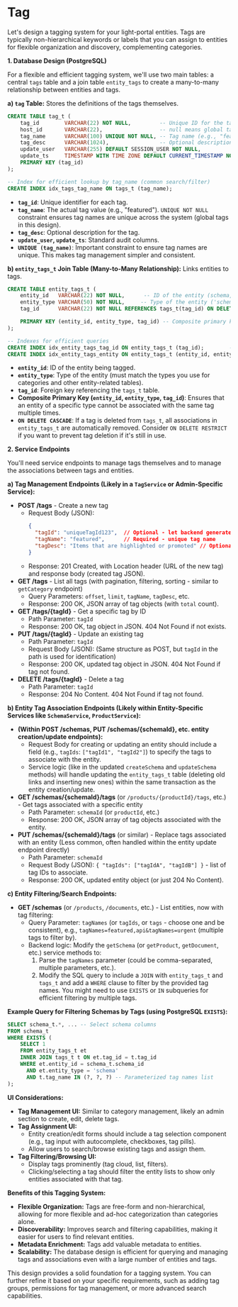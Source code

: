 # Tag

Let's design a tagging system for your light-portal entities. Tags are typically non-hierarchical keywords or labels that you can assign to entities for flexible organization and discovery, complementing categories.

**1. Database Design (PostgreSQL)**

For a flexible and efficient tagging system, we'll use two main tables: a central `tags` table and a join table `entity_tags` to create a many-to-many relationship between entities and tags.

**a) `tag` Table:**
Stores the definitions of the tags themselves.

```sql
CREATE TABLE tag_t (
    tag_id        VARCHAR(22) NOT NULL,         -- Unique ID for the tag
    host_id       VARCHAR(22),                  -- null means global tag 
    tag_name      VARCHAR(100) UNIQUE NOT NULL, -- Tag name (e.g., "featured", "urgent", "api", "documentation") - Enforce uniqueness
    tag_desc      VARCHAR(1024),                -- Optional description of the tag
    update_user   VARCHAR(255) DEFAULT SESSION_USER NOT NULL,
    update_ts     TIMESTAMP WITH TIME ZONE DEFAULT CURRENT_TIMESTAMP NOT NULL,
    PRIMARY KEY (tag_id)
);

-- Index for efficient lookup by tag_name (common search/filter)
CREATE INDEX idx_tags_tag_name ON tags_t (tag_name);
```

*   **`tag_id`**: Unique identifier for each tag.
*   **`tag_name`**: The actual tag value (e.g., "featured").  `UNIQUE NOT NULL` constraint ensures tag names are unique across the system (global tags in this design).
*   **`tag_desc`**: Optional description for the tag.
*   **`update_user`, `update_ts`**: Standard audit columns.
*   **`UNIQUE (tag_name)`**: Important constraint to ensure tag names are unique. This makes tag management simpler and consistent.

**b) `entity_tags_t` Join Table (Many-to-Many Relationship):**
Links entities to tags.

```sql
CREATE TABLE entity_tags_t (
    entity_id   VARCHAR(22) NOT NULL,      -- ID of the entity (schema, product, document, etc.)
    entity_type VARCHAR(50) NOT NULL,     -- Type of the entity ('schema', 'product', 'document', etc.)
    tag_id      VARCHAR(22) NOT NULL REFERENCES tags_t(tag_id) ON DELETE CASCADE, -- Foreign key to tags_t

    PRIMARY KEY (entity_id, entity_type, tag_id) -- Composite primary key to prevent duplicate tag assignments to the same entity
);

-- Indexes for efficient queries
CREATE INDEX idx_entity_tags_tag_id ON entity_tags_t (tag_id);        -- Find entities by tag
CREATE INDEX idx_entity_tags_entity ON entity_tags_t (entity_id, entity_type); -- Find tags for an entity
```

*   **`entity_id`**:  ID of the entity being tagged.
*   **`entity_type`**: Type of the entity (must match the types you use for categories and other entity-related tables).
*   **`tag_id`**: Foreign key referencing the `tags_t` table.
*   **Composite Primary Key (`entity_id`, `entity_type`, `tag_id`)**: Ensures that an entity of a specific type cannot be associated with the same tag multiple times.
*   **`ON DELETE CASCADE`**: If a tag is deleted from `tags_t`, all associations in `entity_tags_t` are automatically removed. Consider `ON DELETE RESTRICT` if you want to prevent tag deletion if it's still in use.

**2. Service Endpoints**

You'll need service endpoints to manage tags themselves and to manage the associations between tags and entities.

**a) Tag Management Endpoints (Likely in a `TagService` or Admin-Specific Service):**

*   **POST /tags** - Create a new tag
    *   Request Body (JSON):
        ```json
        {
          "tagId": "uniqueTagId123",  // Optional - let backend generate if not provided
          "tagName": "featured",      // Required - unique tag name
          "tagDesc": "Items that are highlighted or promoted" // Optional
        }
        ```
    *   Response: 201 Created, with Location header (URL of the new tag) and response body (created tag JSON).
*   **GET /tags** - List all tags (with pagination, filtering, sorting - similar to `getCategory` endpoint)
    *   Query Parameters: `offset`, `limit`, `tagName`, `tagDesc`, etc.
    *   Response: 200 OK, JSON array of tag objects (with `total` count).
*   **GET /tags/{tagId}** - Get a specific tag by ID
    *   Path Parameter: `tagId`
    *   Response: 200 OK, tag object in JSON. 404 Not Found if not exists.
*   **PUT /tags/{tagId}** - Update an existing tag
    *   Path Parameter: `tagId`
    *   Request Body (JSON):  (Same structure as POST, but `tagId` in the path is used for identification)
    *   Response: 200 OK, updated tag object in JSON. 404 Not Found if tag not found.
*   **DELETE /tags/{tagId}** - Delete a tag
    *   Path Parameter: `tagId`
    *   Response: 204 No Content. 404 Not Found if tag not found.

**b) Entity Tag Association Endpoints (Likely within Entity-Specific Services like `SchemaService`, `ProductService`):**

*   **(Within POST /schemas, PUT /schemas/{schemaId}, etc. entity creation/update endpoints):**
    *   Request Body for creating or updating an entity should include a field (e.g., `tagIds`: `["tagId1", "tagId2"]`) to specify the tags to associate with the entity.
    *   Service logic (like in the updated `createSchema` and `updateSchema` methods) will handle updating the `entity_tags_t` table (deleting old links and inserting new ones) within the same transaction as the entity creation/update.
*   **GET /schemas/{schemaId}/tags** (or `/products/{productId}/tags`, etc.) - Get tags associated with a specific entity
    *   Path Parameter: `schemaId` (or `productId`, etc.)
    *   Response: 200 OK, JSON array of tag objects associated with the entity.
*   **PUT /schemas/{schemaId}/tags** (or similar) -  Replace tags associated with an entity (Less common, often handled within the entity update endpoint directly)
    *   Path Parameter: `schemaId`
    *   Request Body (JSON):  `{ "tagIds": ["tagIdA", "tagIdB"] }` - list of tag IDs to associate.
    *   Response: 200 OK, updated entity object (or just 204 No Content).

**c) Entity Filtering/Search Endpoints:**

*   **GET /schemas** (or `/products`, `/documents`, etc.) - List entities, now with tag filtering:
    *   Query Parameter: `tagNames` (or `tagIds`, or `tags` - choose one and be consistent), e.g., `tagNames=featured,api&tagNames=urgent` (multiple tags to filter by).
    *   Backend logic: Modify the `getSchema` (or `getProduct`, `getDocument`, etc.) service methods to:
        1.  Parse the `tagNames` parameter (could be comma-separated, multiple parameters, etc.).
        2.  Modify the SQL query to include a `JOIN` with `entity_tags_t` and `tags_t` and add a `WHERE` clause to filter by the provided tag names.  You might need to use `EXISTS` or `IN` subqueries for efficient filtering by multiple tags.

**Example Query for Filtering Schemas by Tags (using PostgreSQL `EXISTS`):**

```sql
SELECT schema_t.*, ... -- Select schema columns
FROM schema_t
WHERE EXISTS (
    SELECT 1
    FROM entity_tags_t et
    INNER JOIN tags_t t ON et.tag_id = t.tag_id
    WHERE et.entity_id = schema_t.schema_id
      AND et.entity_type = 'schema'
      AND t.tag_name IN (?, ?, ?) -- Parameterized tag names list
);
```

**UI Considerations:**

*   **Tag Management UI:** Similar to category management, likely an admin section to create, edit, delete tags.
*   **Tag Assignment UI:**
    *   Entity creation/edit forms should include a tag selection component (e.g., tag input with autocomplete, checkboxes, tag pills).
    *   Allow users to search/browse existing tags and assign them.
*   **Tag Filtering/Browsing UI:**
    *   Display tags prominently (tag cloud, list, filters).
    *   Clicking/selecting a tag should filter the entity lists to show only entities associated with that tag.

**Benefits of this Tagging System:**

*   **Flexible Organization:** Tags are free-form and non-hierarchical, allowing for more flexible and ad-hoc categorization than categories alone.
*   **Discoverability:** Improves search and filtering capabilities, making it easier for users to find relevant entities.
*   **Metadata Enrichment:** Tags add valuable metadata to entities.
*   **Scalability:** The database design is efficient for querying and managing tags and associations even with a large number of entities and tags.

This design provides a solid foundation for a tagging system. You can further refine it based on your specific requirements, such as adding tag groups, permissions for tag management, or more advanced search capabilities.
